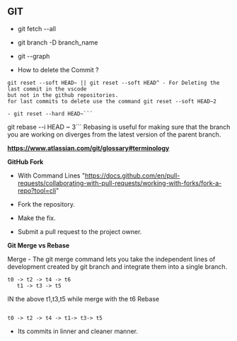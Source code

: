 ## GIT

- git fetch --all
- git branch -D branch_name
- git --graph

- How to delete the Commit ?

```
git reset --soft HEAD~ || git reset --soft HEAD^ - For Deleting the last commit in the vscode
but not in the github repositories.
for last commits to delete use the command git reset --soft HEAD~2
```

````
- git reset --hard HEAD~```
````

git rebase --i HEAD ~ 3```
Rebasing is useful for making sure that the branch you are working on diverges from the latest version of the parent branch.

**https://www.atlassian.com/git/glossary#terminology**

**GitHub Fork**

- With Command Lines "https://docs.github.com/en/pull-requests/collaborating-with-pull-requests/working-with-forks/fork-a-repo?tool=cli"

- Fork the repository.
- Make the fix.
- Submit a pull request to the project owner.

**Git Merge vs Rebase**

Merge - The git merge command lets you take the independent lines of development created by git branch and integrate them into a single branch.

```
t0 -> t2 -> t4 -> t6
   t1 -> t3 -> t5

```

IN the above t1,t3,t5 while merge with the t6
Rebase

```

t0 -> t2 -> t4 -> t1-> t3-> t5

```

- Its commits in linner and cleaner manner.
